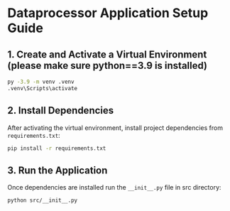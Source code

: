 
# Dataprocessor Application Setup Guide

## 1. Create and Activate a Virtual Environment (please make sure python==3.9 is installed)

```bash
py -3.9 -m venv .venv
.venv\Scripts\activate
```

## 2. Install Dependencies

After activating the virtual environment, install project dependencies from `requirements.txt`:

```bash
pip install -r requirements.txt
```

## 3. Run the Application

Once dependencies are installed run the `__init__.py` file in src directory:

```bash
python src/__init__.py
```

